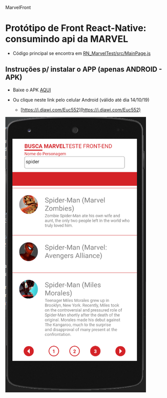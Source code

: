 MarvelFront
# Protótipo de Front React-Native: consumindo api da MARVEL

* Código principal se encontra em [RN_MarvelTest/src/MainPage.js](https://github.com/sugaith/MarvelFront/blob/master/RN_MarvelTest/src/MainPage.js)

## Instruções p/ instalar o APP (apenas ANDROID - APK)
* Baixe o APK [AQUI](https://github.com/sugaith/MarvelFront/raw/master/app-release.apk)

* Ou clique neste link pelo celular Android (válido até dia 14/10/19)
    - [https://i.diawi.com/Euc552](https://i.diawi.com/Euc552)

![Print](https://github.com/sugaith/MarvelFront/blob/master/shot.png?raw=true)




